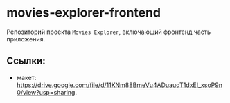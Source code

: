 # movies-explorer-frontend

Репозиторий проекта `Movies Explorer`, включающий фронтенд часть приложения.
  
## Ссылки:
- макет: https://drive.google.com/file/d/11KNm88BmeVu4ADuauqT1dxEI_xsoP9n0/view?usp=sharing.
